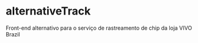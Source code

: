 # alternativeTrack
Front-end alternativo para o serviço de rastreamento de chip da loja VIVO Brazil
